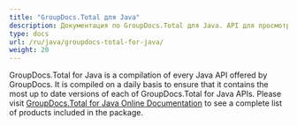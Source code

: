 ```yaml
---
title: "GroupDocs.Total для Java"
description: Документация по GroupDocs.Total для Java. API для просмотра, экспорта, аннотирования, сравнения, подписи, автоматизации и поиска документов из любого приложения Java.
type: docs
url: /ru/java/groupdocs-total-for-java/
weight: 20
---
```


GroupDocs.Total for Java is a compilation of every Java API offered by GroupDocs. It is compiled on a daily basis to ensure that it contains the most up to date versions of each of GroupDocs.Total for Java APIs. Please visit [GroupDocs.Total for Java Online Documentation](https://docs.groupdocs.com/total/java/) to see a complete list of products included in the package.
